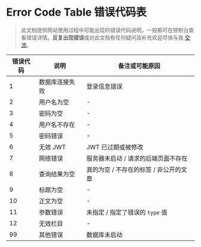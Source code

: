 # Error Code Table 错误代码表

> 此文档提供网站使用过程中可能出现的错误代码说明，一般都可在控制台查看错误详情。**反复出现错误**或对此文档有任何疑问及补充欢迎尽快与我 [交流](https://github.com/purple4pur/blog-with-cms#%E4%BA%A4%E6%B5%81)。

| 错误代码 | 说明           | 备注或可能原因                         |
| -------- | -------------- | -------------------------------------- |
| 1        | 数据库连接失败 | 登录信息错误                           |
| 2        | 用户名为空     | -                                      |
| 3        | 密码为空       | -                                      |
| 4        | 用户名不存在   | -                                      |
| 5        | 密码错误       | -                                      |
| 6        | 无效 JWT       | JWT 已过期或被修改                     |
| 7        | 网络错误       | 服务器未启动 / 请求的后端页面不存在    |
| 8        | 查询结果为空   | 真的为空 / 不存在的标签 / 非公开的文章 |
| 9        | 标题为空       | -                                      |
| 10       | 正文为空       | -                                      |
| 11       | 参数错误       | 未指定 / 指定了错误的 `type` 值        |
| 12       | 无效栏目       | -                                      |
| 99       | 其他错误       | 数据库未启动                           |
